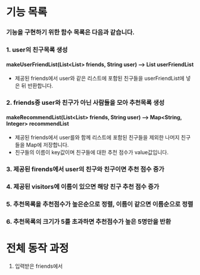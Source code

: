 # 기능 목록
### 기능을 구현하기 위한 함수 목록은 다음과 같습니다.

### 1. user의 친구목록 생성  
#### makeUserFriendList(List<List<String>> friends, String user) --> List<String> userFriendList
- 제공된 friends에서 user와 같은 리스트에 포함된 친구들을 userFriendList에 넣은 뒤 반환합니다.

### 2. friends중 user와 친구가 아닌 사람들을 모아 추천목록 생성
#### makeRecommendList(List<List<String>> friends, String user) --> Map<String, Integer> recommendList
- 제공된 friends에서 user를와 함께 리스트에 포함된 친구들을 제외한 나머지 친구들을 Map에 저장합니다.
- 친구들의 이름이 key값이며 친구들에 대한 추천 점수가 value값입니다.

### 3. 제공된 firends에서 user의 친구와 친구이면 추천 점수 증가

### 4. 제공된 visitors에 이름이 있으면 해당 친구 추천 점수 증가

### 5. 추천목록을 추천점수가 높은순으로 정렬, 이름이 같으면 이름순으로 정렬

### 6. 추천목록의 크기가 5를 초과하면 추천점수가 높은 5명만을 반환


# 전체 동작 과정
1. 입력받은 friends에서 
